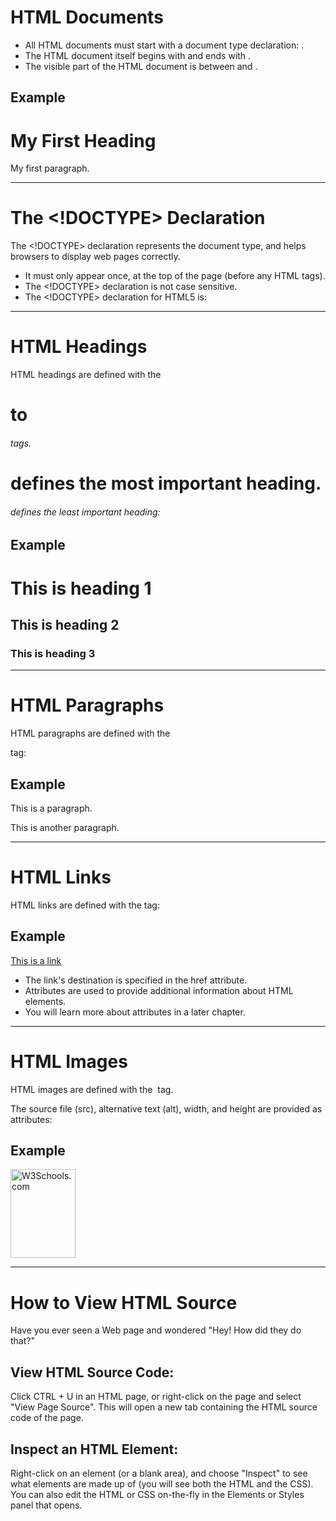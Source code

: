 # HTML Documents
- All HTML documents must start with a document type declaration: <!DOCTYPE html>.
- The HTML document itself begins with <html> and ends with </html>.
- The visible part of the HTML document is between <body> and </body>.

## Example
<!DOCTYPE html>
<html>
<body>

<h1>My First Heading</h1>
<p>My first paragraph.</p>

</body>
</html>

-----------------------------------------------------------------------------------------

# The <!DOCTYPE> Declaration
The <!DOCTYPE> declaration represents the document type, and helps browsers to display web pages correctly.

- It must only appear once, at the top of the page (before any HTML tags).
- The <!DOCTYPE> declaration is not case sensitive.
- The <!DOCTYPE> declaration for HTML5 is: <!DOCTYPE html>

-----------------------------------------------------------------------------------------

# HTML Headings
HTML headings are defined with the <h1> to <h6> tags.

<h1> defines the most important heading. <h6> defines the least important heading: 

## Example
<h1>This is heading 1</h1>
<h2>This is heading 2</h2>
<h3>This is heading 3</h3>

-----------------------------------------------------------------------------------------

# HTML Paragraphs
HTML paragraphs are defined with the <p> tag:

## Example
<p>This is a paragraph.</p>
<p>This is another paragraph.</p>

-----------------------------------------------------------------------------------------

# HTML Links
HTML links are defined with the <a> tag:

## Example
<a href="https://www.w3schools.com">This is a link</a>

- The link's destination is specified in the href attribute. 
- Attributes are used to provide additional information about HTML elements.
- You will learn more about attributes in a later chapter.

-----------------------------------------------------------------------------------------

# HTML Images
HTML images are defined with the <img> tag.

The source file (src), alternative text (alt), width, and height are provided as attributes:

## Example
<img src="w3schools.jpg" alt="W3Schools.com" width="104" height="142">

-----------------------------------------------------------------------------------------

# How to View HTML Source
Have you ever seen a Web page and wondered "Hey! How did they do that?"

## View HTML Source Code:
Click CTRL + U in an HTML page, or right-click on the page and select "View Page Source". This will open a new tab containing the HTML source code of the page.

## Inspect an HTML Element:
Right-click on an element (or a blank area), and choose "Inspect" to see what elements are made up of (you will see both the HTML and the CSS). You can also edit the HTML or CSS on-the-fly in the Elements or Styles panel that opens.

